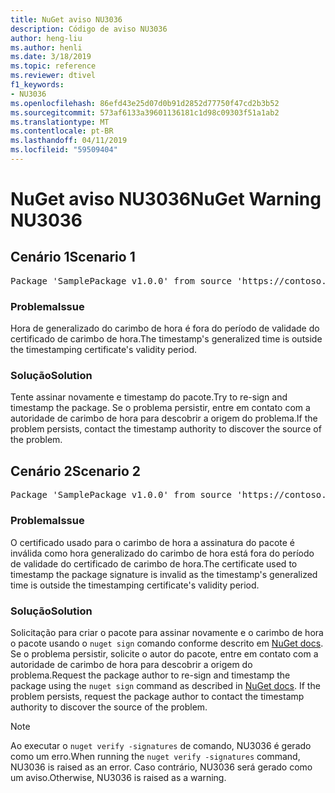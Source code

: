 ```yaml
---
title: NuGet aviso NU3036
description: Código de aviso NU3036
author: heng-liu
ms.author: henli
ms.date: 3/18/2019
ms.topic: reference
ms.reviewer: dtivel
f1_keywords:
- NU3036
ms.openlocfilehash: 86efd43e25d07d0b91d2852d77750f47cd2b3b52
ms.sourcegitcommit: 573af6133a39601136181c1d98c09303f51a1ab2
ms.translationtype: MT
ms.contentlocale: pt-BR
ms.lasthandoff: 04/11/2019
ms.locfileid: "59509404"
---
```

# <a name="nuget-warning-nu3036"></a><span data-ttu-id="dbb5f-103">NuGet aviso NU3036</span><span class="sxs-lookup"><span data-stu-id="dbb5f-103">NuGet Warning NU3036</span></span>

## <a name="scenario-1"></a><span data-ttu-id="dbb5f-104">Cenário 1</span><span class="sxs-lookup"><span data-stu-id="dbb5f-104">Scenario 1</span></span>

<pre>Package 'SamplePackage v1.0.0' from source 'https://contoso.com/index.json': The timestamp's generalized time is outside the timestamping certificate's validity period.</pre>

### <a name="issue"></a><span data-ttu-id="dbb5f-105">Problema</span><span class="sxs-lookup"><span data-stu-id="dbb5f-105">Issue</span></span>

<span data-ttu-id="dbb5f-106">Hora de generalizado do carimbo de hora é fora do período de validade do certificado de carimbo de hora.</span><span class="sxs-lookup"><span data-stu-id="dbb5f-106">The timestamp's generalized time is outside the timestamping certificate's validity period.</span></span>


### <a name="solution"></a><span data-ttu-id="dbb5f-107">Solução</span><span class="sxs-lookup"><span data-stu-id="dbb5f-107">Solution</span></span>

<span data-ttu-id="dbb5f-108">Tente assinar novamente e timestamp do pacote.</span><span class="sxs-lookup"><span data-stu-id="dbb5f-108">Try to re-sign and timestamp the package.</span></span> <span data-ttu-id="dbb5f-109">Se o problema persistir, entre em contato com a autoridade de carimbo de hora para descobrir a origem do problema.</span><span class="sxs-lookup"><span data-stu-id="dbb5f-109">If the problem persists, contact the timestamp authority to discover the source of the problem.</span></span>



## <a name="scenario-2"></a><span data-ttu-id="dbb5f-110">Cenário 2</span><span class="sxs-lookup"><span data-stu-id="dbb5f-110">Scenario 2</span></span>

<pre>Package 'SamplePackage v1.0.0' from source 'https://contoso.com/index.json': The primary signature's timestamp's generalized time is outside the timestamping certificate's validity period.</pre>

### <a name="issue"></a><span data-ttu-id="dbb5f-111">Problema</span><span class="sxs-lookup"><span data-stu-id="dbb5f-111">Issue</span></span>

<span data-ttu-id="dbb5f-112">O certificado usado para o carimbo de hora a assinatura do pacote é inválida como hora generalizado do carimbo de hora está fora do período de validade do certificado de carimbo de hora.</span><span class="sxs-lookup"><span data-stu-id="dbb5f-112">The certificate used to timestamp the package signature is invalid as the timestamp's generalized time is outside the timestamping certificate's validity period.</span></span>


### <a name="solution"></a><span data-ttu-id="dbb5f-113">Solução</span><span class="sxs-lookup"><span data-stu-id="dbb5f-113">Solution</span></span>

<span data-ttu-id="dbb5f-114">Solicitação para criar o pacote para assinar novamente e o carimbo de hora o pacote usando o `nuget sign` comando conforme descrito em [NuGet docs](https://docs.microsoft.com/en-us/nuget/create-packages/sign-a-package). Se o problema persistir, solicite o autor do pacote, entre em contato com a autoridade de carimbo de hora para descobrir a origem do problema.</span><span class="sxs-lookup"><span data-stu-id="dbb5f-114">Request the package author to re-sign and timestamp the package using the `nuget sign` command as described in [NuGet docs](https://docs.microsoft.com/en-us/nuget/create-packages/sign-a-package). If the problem persists, request the package author to contact the timestamp authority to discover the source of the problem.</span></span>


> [!Note]
> <span data-ttu-id="dbb5f-115">Ao executar o `nuget verify -signatures` de comando, NU3036 é gerado como um erro.</span><span class="sxs-lookup"><span data-stu-id="dbb5f-115">When running the `nuget verify -signatures` command, NU3036 is raised as an error.</span></span> <span data-ttu-id="dbb5f-116">Caso contrário, NU3036 será gerado como um aviso.</span><span class="sxs-lookup"><span data-stu-id="dbb5f-116">Otherwise, NU3036 is raised as a warning.</span></span>